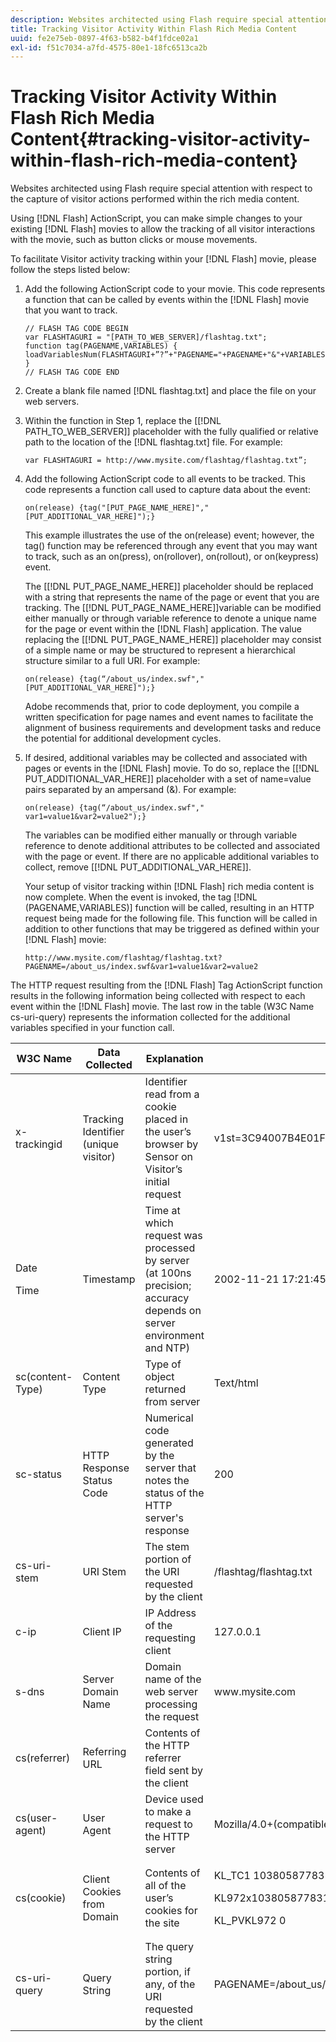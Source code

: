```yaml
---
description: Websites architected using Flash require special attention with respect to the capture of visitor actions performed within the rich media content.
title: Tracking Visitor Activity Within Flash Rich Media Content
uuid: fe2e75eb-0897-4f63-b582-b4f1fdce02a1
exl-id: f51c7034-a7fd-4575-80e1-18fc6513ca2b
---
```

# Tracking Visitor Activity Within Flash Rich Media Content{#tracking-visitor-activity-within-flash-rich-media-content}

Websites architected using Flash require special attention with respect to the capture of visitor actions performed within the rich media content.

 Using [!DNL Flash] ActionScript, you can make simple changes to your existing [!DNL Flash] movies to allow the tracking of all visitor interactions with the movie, such as button clicks or mouse movements.

To facilitate Visitor activity tracking within your [!DNL Flash] movie, please follow the steps listed below: 

1. Add the following ActionScript code to your movie. This code represents a function that can be called by events within the [!DNL Flash] movie that you want to track.

   ```
   // FLASH TAG CODE BEGIN 
   var FLASHTAGURI = "[PATH_TO_WEB_SERVER]/flashtag.txt"; 
   function tag(PAGENAME,VARIABLES) { 
   loadVariablesNum(FLASHTAGURI+”?”+"PAGENAME="+PAGENAME+"&"+VARIABLES,0); 
   } 
   // FLASH TAG CODE END
   ```

1. Create a blank file named [!DNL flashtag.txt] and place the file on your web servers.
1. Within the function in Step 1, replace the \[[!DNL PATH_TO_WEB_SERVER]\] placeholder with the fully qualified or relative path to the location of the [!DNL flashtag.txt] file. For example:

   ```
   var FLASHTAGURI = http://www.mysite.com/flashtag/flashtag.txt”;
   ```

1. Add the following ActionScript code to all events to be tracked. This code represents a function call used to capture data about the event:

   ```
   on(release) {tag("[PUT_PAGE_NAME_HERE]","[PUT_ADDITIONAL_VAR_HERE]");}
   ```

   This example illustrates the use of the on(release) event; however, the tag() function may be referenced through any event that you may want to track, such as an on(press), on(rollover), on(rollout), or on(keypress) event.

   The \[[!DNL PUT_PAGE_NAME_HERE]\] placeholder should be replaced with a string that represents the name of the page or event that you are tracking. The \[[!DNL PUT_PAGE_NAME_HERE]\]variable can be modified either manually or through variable reference to denote a unique name for the page or event within the [!DNL Flash] application. The value replacing the \[[!DNL PUT_PAGE_NAME_HERE]\] placeholder may consist of a simple name or may be structured to represent a hierarchical structure similar to a full URI. For example:

   ```
   on(release) {tag(“/about_us/index.swf","[PUT_ADDITIONAL_VAR_HERE]");}
   ```

   Adobe recommends that, prior to code deployment, you compile a written specification for page names and event names to facilitate the alignment of business requirements and development tasks and reduce the potential for additional development cycles. 

1. If desired, additional variables may be collected and associated with pages or events in the [!DNL Flash] movie. To do so, replace the \[[!DNL PUT_ADDITIONAL_VAR_HERE]\] placeholder with a set of name=value pairs separated by an ampersand (&). For example:

   ```
   on(release) {tag(“/about_us/index.swf"," var1=value1&var2=value2");}
   ```

   The variables can be modified either manually or through variable reference to denote additional attributes to be collected and associated with the page or event. If there are no applicable additional variables to collect, remove \[[!DNL PUT_ADDITIONAL_VAR_HERE]\].

   Your setup of visitor tracking within [!DNL Flash] rich media content is now complete. When the event is invoked, the tag [!DNL (PAGENAME,VARIABLES)] function will be called, resulting in an HTTP request being made for the following file. This function will be called in addition to other functions that may be triggered as defined within your [!DNL Flash] movie:

   ```
   http://www.mysite.com/flashtag/flashtag.txt?PAGENAME=/about_us/index.swf&var1=value1&var2=value2
   ```

The HTTP request resulting from the [!DNL Flash] Tag ActionScript function results in the following information being collected with respect to each event within the [!DNL Flash] movie. The last row in the table (W3C Name cs-uri-query) represents the information collected for the additional variables specified in your function call.

<table id="table_A7ED9D38F36B4405947B2F48EA94D3C4"> 
 <thead> 
  <tr> 
   <th colname="col1" class="entry"> W3C Name </th> 
   <th colname="col2" class="entry"> Data Collected </th> 
   <th colname="col3" class="entry"> Explanation </th> 
   <th colname="col4" class="entry"> Example </th> 
  </tr> 
 </thead>
 <tbody> 
  <tr> 
   <td colname="col1"> x-trackingid </td> 
   <td colname="col2"> Tracking Identifier (unique visitor) </td> 
   <td colname="col3"> Identifier read from a cookie placed in the user’s browser by <span class="wintitle"> Sensor </span> on Visitor’s initial request </td> 
   <td colname="col4"> v1st=3C94007B4E01F9C2 </td> 
  </tr> 
  <tr> 
   <td colname="col1"> <p>Date </p> <p>Time </p> </td> 
   <td colname="col2"> Timestamp </td> 
   <td colname="col3"> Time at which request was processed by server (at 100ns precision; accuracy depends on server environment and NTP) </td> 
   <td colname="col4"> 2002-11-21 17:21:45.123 </td> 
  </tr> 
  <tr> 
   <td colname="col1"> sc(content-Type) </td> 
   <td colname="col2"> Content Type </td> 
   <td colname="col3"> Type of object returned from server </td> 
   <td colname="col4"> Text/html </td> 
  </tr> 
  <tr> 
   <td colname="col1"> sc-status </td> 
   <td colname="col2"> HTTP Response Status Code </td> 
   <td colname="col3"> Numerical code generated by the server that notes the status of the HTTP server's response </td> 
   <td colname="col4"> 200 </td> 
  </tr> 
  <tr> 
   <td colname="col1"> cs-uri-stem </td> 
   <td colname="col2"> URI Stem </td> 
   <td colname="col3"> The stem portion of the URI requested by the client </td> 
   <td colname="col4"> /flashtag/flashtag.txt </td> 
  </tr> 
  <tr> 
   <td colname="col1"> c-ip </td> 
   <td colname="col2"> Client IP </td> 
   <td colname="col3"> IP Address of the requesting client </td> 
   <td colname="col4"> 127.0.0.1 </td> 
  </tr> 
  <tr> 
   <td colname="col1"> s-dns </td> 
   <td colname="col2"> Server Domain Name </td> 
   <td colname="col3"> Domain name of the web server processing the request </td> 
   <td colname="col4"> www.mysite.com </td> 
  </tr> 
  <tr> 
   <td colname="col1"> cs(referrer) </td> 
   <td colname="col2"> Referring URL </td> 
   <td colname="col3"> Contents of the HTTP referrer field sent by the client </td> 
   <td colname="col4"></td> 
  </tr> 
  <tr> 
   <td colname="col1"> cs(user-agent) </td> 
   <td colname="col2"> User Agent </td> 
   <td colname="col3"> Device used to make a request to the HTTP server </td> 
   <td colname="col4"> Mozilla/4.0+(compatible;+MSIE+6.0; +Windows+NT+5.1) </td> 
  </tr> 
  <tr> 
   <td colname="col1"> cs(cookie) </td> 
   <td colname="col2"> Client Cookies from Domain </td> 
   <td colname="col3"> Contents of all of the user’s cookies for the site </td> 
   <td colname="col4"> <p>KL_TC1 1038058778312 </p> <p>KL972x1038058778312282052 </p> <p>KL_PVKL972 0 </p> </td> 
  </tr> 
  <tr> 
   <td colname="col1"> cs-uri-query </td> 
   <td colname="col2"> Query String </td> 
   <td colname="col3"> The query string portion, if any, of the URI requested by the client </td> 
   <td colname="col4"> PAGENAME=/about_us/index.swf&amp;var1=value1&amp;var2=value2 </td> 
  </tr> 
 </tbody> 
</table>
